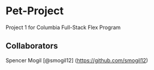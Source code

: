 # Pet-Project

Project 1 for Columbia Full-Stack Flex Program

## Collaborators

Spencer Mogil [@smogil12] (https://github.com/smogil12) 


